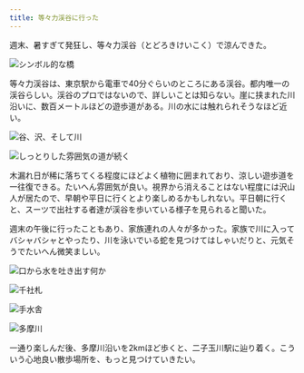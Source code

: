 ```yaml
---
title: 等々力渓谷に行った
---
```

週末、暑すぎて発狂し、等々力渓谷（とどろきけいこく）で涼んできた。

![](https://lh4.googleusercontent.com/aS67PxdwJA1TNS74EKOpka0XxZE3-W2FY8vP3NsJDuYHRrAjNHwXE92X-jDl4bhK25yS58JWDt9sPPzKI4pp3UNVKcG5raWUhPQejIKWhtZN0R80gLI79wCIJHxg_tdAJDWhvnhMhg_CCWI-FZgo52c "シンボル的な橋")

等々力渓谷は、東京駅から電車で40分ぐらいのところにある渓谷。都内唯一の渓谷らしい。渓谷のプロではないので、詳しいことは知らない。崖に挟まれた川沿いに、数百メートルほどの遊歩道がある。川の水には触れられそうなほど近い。

![](https://lh4.googleusercontent.com/HUbtBAA-HEiy0p1jsvCdMcodqCyv4skixS0ijlGdE8Pko4lFwl2-RwPHEWdR6MrHGN9FF-9E81yw45d2oDzy1thWkOUobIbaT9yCnhCabdihYDKFpXlI1PEkSZYdDQqVWQiC_YUVsrqYLE-h3eTJl5w "谷、沢、そして川")

![](https://lh4.googleusercontent.com/WJXseuSMAWtmPGQCNEs_PkGoThZBYfhG-kvZJaYg85bcUSGnzNfdV_mxIPZyah4T19tEtwNdFYWZdBsRIT6CglPaGgeO8iTe6Ha1hXN1UTic6AD-4XBT5WAiyHY3jUSfGMFk_mivJU02KxjVAYzkngU "しっとりした雰囲気の道が続く")

木漏れ日が稀に落ちてくる程度にほどよく植物に囲まれており、涼しい遊歩道を一往復できる。たいへん雰囲気が良い。視界から消えることはない程度には沢山人が居たので、早朝や平日に行くとより楽しめるかもしれない。平日朝に行くと、スーツで出社する者達が渓谷を歩いている様子を見られると聞いた。

週末の午後に行ったこともあり、家族連れの人々が多かった。家族で川に入ってバシャバシャとやったり、川を泳いでいる蛇を見つけてはしゃいだりと、元気そうでたいへん微笑ましい。

![](https://lh5.googleusercontent.com/P7zFFYqU80iMtMXviIx4qoMCmWSfzrb2BYVTXBlwPe16P5tHn_fbaHXdpmyF5bUetRowUNw7WEH2E0ePNk9xkjmRe1hhe2x7Paf0edOafwPyeujeOKfRIY_NE-sk92QqzVOcvanV7kIrfLhrlHeaMtM "口から水を吐き出す何か")

![](https://lh4.googleusercontent.com/SvvqV1P6wI-pKnBuxFg6g-ekTqSskUjMcJzof2ECkh7CE-PAoBn97-bv5PZfQD83glJm0GP0PARPMlGdgT4jGBvAISWT0b7NL7wBZOEhpAWbVzGjccwF_iYaH6R3pur2zcr_Eo4vrOr5828Lqi1OPJg "千社札")

![](https://lh3.googleusercontent.com/Q2E4S0Wng8ayjpdP80lIngY1at3Ttcp0tB4xvQQlGs2n96NJ8-nGId0fv2iRD24jXDoefQPXlHsCmcCTazsJwZORBHb6TkTRpK3y9lt246GbzmxOFDwKJw47oLoybLWzPkxPB562_htkIci6XQYkygM "手水舎")

![](https://lh6.googleusercontent.com/SW4MsBElcrr6Pi5pVX3KDzX-BZsS4ZfOPCYA6EsHZlZCiGeQA4tNCRoMUHhZ2dy4YsT9pLfd3ZD-_FVjlLdbbm72BDbSjuvd6Dsh_b591eHCmMjRqkTVJvvTY3zUVUGb0iY66edllvuu3S7qIIkJjZE "多摩川")

一通り楽しんだ後、多摩川沿いを2kmほど歩くと、二子玉川駅に辿り着く。こういう心地良い散歩場所を、もっと見つけていきたい。
